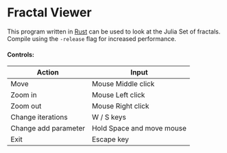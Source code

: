 # Fractal Viewer

This program written in [Rust](https://www.rust-lang.org/) can be used to look at the Julia Set of fractals.
Compile using the `-release` flag for increased performance.

#### Controls:

| Action | Input |
| --- | --- |
| Move | Mouse Middle click | 
| Zoom in | Mouse Left click | 
| Zoom out | Mouse Right click | 
| Change iterations | W / S keys | 
| Change add parameter | Hold Space and move mouse | 
| Exit | Escape key | 
